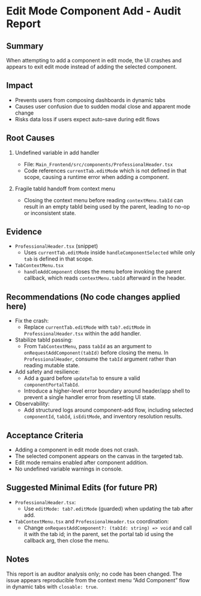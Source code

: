 # Edit Mode Component Add - Audit Report

## Summary
When attempting to add a component in edit mode, the UI crashes and appears to exit edit mode instead of adding the selected component.

## Impact
- Prevents users from composing dashboards in dynamic tabs
- Causes user confusion due to sudden modal close and apparent mode change
- Risks data loss if users expect auto-save during edit flows

## Root Causes
1. Undefined variable in add handler
   - File: `Main_Frontend/src/components/ProfessionalHeader.tsx`
   - Code references `currentTab.editMode` which is not defined in that scope, causing a runtime error when adding a component.

2. Fragile tabId handoff from context menu
   - Closing the context menu before reading `contextMenu.tabId` can result in an empty tabId being used by the parent, leading to no-op or inconsistent state.

## Evidence
- `ProfessionalHeader.tsx` (snippet)
  - Uses `currentTab.editMode` inside `handleComponentSelected` while only `tab` is defined in that scope.
- `TabContextMenu.tsx`
  - `handleAddComponent` closes the menu before invoking the parent callback, which reads `contextMenu.tabId` afterward in the header.

## Recommendations (No code changes applied here)
- Fix the crash:
  - Replace `currentTab.editMode` with `tab?.editMode` in `ProfessionalHeader.tsx` within the add handler.
- Stabilize tabId passing:
  - From `TabContextMenu`, pass `tabId` as an argument to `onRequestAddComponent(tabId)` before closing the menu. In `ProfessionalHeader`, consume the `tabId` argument rather than reading mutable state.
- Add safety and resilience:
  - Add a guard before `updateTab` to ensure a valid `componentPortalTabId`.
  - Introduce a higher-level error boundary around header/app shell to prevent a single handler error from resetting UI state.
- Observability:
  - Add structured logs around component-add flow, including selected `componentId`, `tabId`, `isEditMode`, and inventory resolution results.

## Acceptance Criteria
- Adding a component in edit mode does not crash.
- The selected component appears on the canvas in the targeted tab.
- Edit mode remains enabled after component addition.
- No undefined variable warnings in console.

## Suggested Minimal Edits (for future PR)
- `ProfessionalHeader.tsx`:
  - Use `editMode: tab?.editMode` (guarded) when updating the tab after add.
- `TabContextMenu.tsx` and `ProfessionalHeader.tsx` coordination:
  - Change `onRequestAddComponent?: (tabId: string) => void` and call it with the tab id; in the parent, set the portal tab id using the callback arg, then close the menu.

## Notes
This report is an auditor analysis only; no code has been changed. The issue appears reproducible from the context menu “Add Component” flow in dynamic tabs with `closable: true`.
